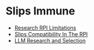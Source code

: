 # Slips Immune


- [Research RPI Limitations](https://stratospherelinuxips.readthedocs.io/en/develop/immune/research_rpi_limitations_and_define_acceptable_performance_benchmarks.html)
- [Slips Compatibility In The RPI](https://stratospherelinuxips.readthedocs.io/en/develop/immune/reimplement_slips_features_incompatible_with_the_rpi.md.html)
- [LLM Research and Selection](https://stratospherelinuxips.readthedocs.io/en/develop/immune/research_and_selection_of_llm_candidates.html)
